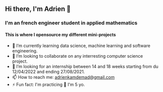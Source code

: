 ## Hi there, I'm Adrien 👋

### I'm an french engineer student in applied mathematics

#### This is where I opensource my different mini-projects

- 🌱 I’m currently learning data science, machine learning and software engineering.
- 👯 I’m looking to collaborate on any interresting computer science project.
- 🤔 I’m looking for an internship between 14 and 18 weeks starting from du 12/04/2022 and ending 27/08/2021.
- 📫 How to reach me: adrienkamdemad@gmail.com
- ⚡ Fun fact: I'm practicing 🥋 I'm 5 yo.
